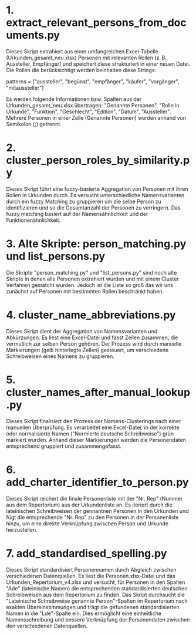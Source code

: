 # 1. extract_relevant_persons_from_documents.py

Dieses Skript extrahiert aus einer umfangreichen Excel-Tabelle (Urkunden_gesamt_neu.xlsx) Personen mit relevanten Rollen (z. B. Aussteller, Empfänger) und speichert diese strukturiert in einer neuen Datei. Die Rollen die berücksichtigt werden beinhalten diese Strings:

patterns = ["aussteller", "begünst", "empfänger", "käufer", "vorgänger", "mitaussteller"] 
	
Es werden folgende Informationen bzw. Spalten aus der Urkunden_gesamt_neu.xlsx übertragen:
"Genannte Personen", "Rolle in Urkunde", "Funktion", "Geschlecht", "Edition", "Datum", "Aussteller". Mehrere Personen in einer Zelle (Genannte Personen) werden anhand von Semikolon (;) getrennt.

# 2. cluster_person_roles_by_similarity.py

Dieses Skript führt eine fuzzy-basierte Aggregation von Personen mit ihren Rollen in Urkunden durch. Es versucht unterschiedliche Namensvarianten durch ein fuzzy Matching zu gruppieren um die selbe Person zu identifizieren und so die Gesamtanzahl der Personen zu verringern. Das fuzzy matching basiert auf der Namensähnlichkeit und der Funktionenähnlichkeit. 

# 3. Alte Skripte: person_matching.py und list_persons.py

Die Skripte "person_matching.py" und "list_persons.py" sind noch alte Skripte in denen alle Personen extrahiert wurden und mit einem Cluster Verfahren gematcht wurden. Jedoch ist die Liste so groß das wir uns zunächst auf Personen mit bestimmten Rollen beschränkt haben.

# 4. cluster_name_abbreviations.py

Dieses Skript dient der Aggregation von Namensvarianten und Abkürzungen. Es liest eine Excel-Datei und fasst Zeilen zusammen, die vermutlich zur selben Person gehören. Der Prozess wird durch manuelle Markierungen (gelb hinterlegte Zellen) gesteuert, um verschiedene Schreibweisen eines Namens zu gruppieren.

# 5. cluster_names_after_manual_lookup.py

Dieses Skript finalisiert den Prozess der Namens-Clusterings nach einer manuellen Überprüfung. Es verarbeitet eine Excel-Datei, in der korrekte oder normalisierte Namen ("Normierte deutsche Schreibweise") grün markiert wurden. Anhand dieser Markierungen werden die Personendaten entsprechend gruppiert und zusammengefasst.

# 6. add_charter_identifier_to_person.py

Dieses Skript reichert die finale Personenliste mit der "Nr. Rep" (Nummer aus dem Repertorium) aus der Urkundenliste an. Es iteriert durch die lateinischen Schreibweisen der gennantnen Personen in den Urkunden und fügt die entsprechende "Nr. Rep" zu den Personen in der Personenliste hinzu, um eine direkte Verknüpfung zwischen Person und Urkunde herzustellen.

# 7. add_standardised_spelling.py

Dieses Skript standardisiert Personennamen durch Abgleich zwischen verschiedenen Datenquellen. Es liest die Personen.xlsx-Datei und das Urkunden_Repertorium_v4.xlsx und versucht, für Personen in den Spalten "Ade" (lateinische Namen) die entsprechenden standardisierten deutschen Schreibweisen aus dem Repertorium zu finden. Das Skript durchsucht die "Lateinische Schreibweise genannte Person"-Spalten im Repertorium nach exakten Übereinstimmungen und trägt die gefundenen standardisierten Namen in die "Lde"-Spalte ein. Dies ermöglicht eine einheitliche Namensschreibung und bessere Verknüpfung der Personendaten zwischen den verschiedenen Datenquellen.

